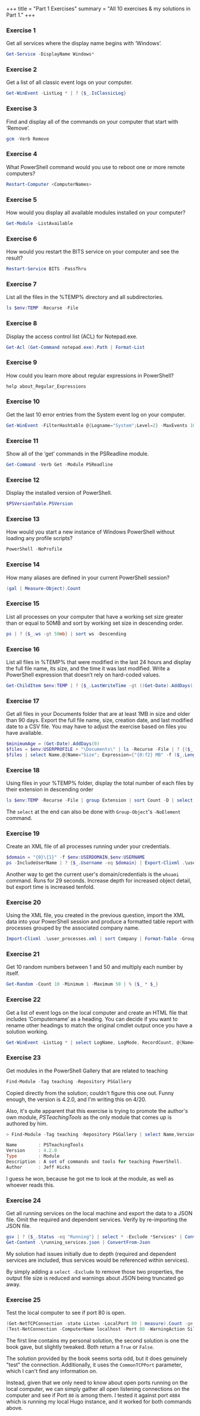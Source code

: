+++
title = "Part 1 Exercises"
summary = "All 10 exercises & my solutions in Part 1."
+++

### Exercise 1

Get all services where the display name begins with ‘Windows’.

```powershell
Get-Service -DisplayName Windows*
```


### Exercise 2 

Get a list of all classic event logs on your computer.

```powershell
Get-WinEvent -ListLog * | ? {$_.IsClassicLog}
```


### Exercise 3

Find and display all of the commands on your computer that start with ‘Remove’.

```powershell
gcm -Verb Remove
```

### Exercise 4

What PowerShell command would you use to reboot one or more remote computers?

```powershell
Restart-Computer <ComputerNames>
```

### Exercise 5

How would you display all available modules installed on your computer?

```powershell
Get-Module -ListAvailable
```

### Exercise 6

How would you restart the BITS service on your computer and see the result?

```powershell
Restart-Service BITS -PassThru
```

### Exercise 7

List all the files in the %TEMP% directory and all subdirectories.

```powershell
ls $env:TEMP -Recurse -File
```

### Exercise 8

Display the access control list (ACL) for Notepad.exe.

```powershell
Get-Acl (Get-Command notepad.exe).Path | Format-List
```

### Exercise 9

How could you learn more about regular expressions in PowerShell?

```powershell
help about_Regular_Expressions
```

### Exercise 10

Get the last 10 error entries from the System event log on your computer.

```powershell
Get-WinEvent -FilterHashtable @{Logname="System";Level=2} -MaxEvents 10
```

### Exercise 11

Show all of the ‘get’ commands in the PSReadline module.

```powershell
Get-Command -Verb Get -Module PSReadline
```

### Exercise 12

Display the installed version of PowerShell.

```powershell
$PSVersionTable.PSVersion
```


### Exercise 13

How would you start a new instance of Windows PowerShell without loading any profile scripts?

```powershell
PowerShell -NoProfile
```

### Exercise 14

How many aliases are defined in your current PowerShell session?

```powershell
(gal | Measure-Object).Count
```

### Exercise 15

List all processes on your computer that have a working set size greater than or equal to 50MB and
sort by working set size in descending order.

```powershell
ps | ? {$_.ws -gt 50mb} | sort ws -Descending
```

### Exercise 16

List all files in %TEMP% that were modified in the last 24 hours and display the full file name, its size,
and the time it was last modified. Write a PowerShell expression that doesn’t rely on hard-coded
values.

```powershell
Get-ChildItem $env:TEMP | ? {$_.LastWriteTime -gt ((Get-Date).AddDays(-1))} | select Name,Length,LastWriteTime
```

### Exercise 17

Get all files in your Documents folder that are at least 1MB in size and older than 90 days. Export
the full file name, size, creation date, and last modified date to a CSV file. You may have to adjust
the exercise based on files you have available.

```powershell
$minimumAge = (Get-Date).AddDays(0)
$files = $env:USERPROFILE + "\Documents\" | ls -Recurse -File | ? {($_.Length -gt 1MB) -and ($_.CreationTime -lt $minimumAge)}
$files | select Name,@{Name="Size"; Expression={"{0:f2} MB" -f ($_.Length / 1MB)}},CreationTime,LastWriteTime | Export-Csv "./document_list.csv" -NoType
```

### Exercise 18

Using files in your %TEMP% folder, display the total number of each files by their extension in
descending order

```powershell
ls $env:TEMP -Recurse -File | group Extension | sort Count -D | select Count, Name
```

The `select` at the end can also be done with `Group-Object`'s `-NoElement` command.

### Exercise 19

Create an XML file of all processes running under your credentials.

```powershell
$domain = "{0}\{1}" -f $env:USERDOMAIN,$env:USERNAME
ps -IncludeUserName | ? {$_.Username -eq $domain} | Export-Clixml .\user_processes.xml -Depth 1
```

Another way to get the current user's domain/credentials is the `whoami` command.
Runs for 29 seconds. Increase depth for increased object detail, but export time is increased tenfold.

### Exercise 20

Using the XML file, you created in the previous question, import the XML data into your PowerShell
session and produce a formatted table report with processes grouped by the associated company
name.

```powershell
Import-Clixml .\user_processes.xml | sort Company | Format-Table -GroupBy Company
```

### Exercise 21

Get 10 random numbers between 1 and 50 and multiply each number by itself.

```powershell
Get-Random -Count 10 -Minimum 1 -Maximum 50 | % {$_ * $_}
```

### Exercise 22

Get a list of event logs on the local computer and create an HTML file that includes ‘Computername’
as a heading. You can decide if you want to rename other headings to match the original cmdlet
output once you have a solution working.

```powershell
Get-WinEvent -ListLog * | select LogName, LogMode, RecordCount, @{Name="Max Size (MB)";Expression={[int] ($_.MaximumSizeInBytes / 1mb)}} | ConvertTo-Html -PreContent "<h1>$($env:COMPUTERNAME)</h1>" | Out-File event-log.html
```

### Exercise 23

Get modules in the PowerShell Gallery that are related to teaching

```powershell
Find-Module -Tag teaching -Repository PSGallery
```

Copied directly from the solution; couldn't figure this one out. Funny enough, the version is 4.2.0, and I'm writing this
on 4/20.

Also, it's quite apparent that this exercise is trying to promote the author's own module, _PSTeachingTools_ as the only module that
comes up is authored by him.

```powershell
> Find-Module -Tag teaching -Repository PSGallery | select Name,Version,Type,Description,Author | Format-List

Name        : PSTeachingTools
Version     : 4.2.0
Type        : Module
Description : A set of commands and tools for teaching PowerShell.
Author      : Jeff Hicks
```

I guess he won, because he got me to look at the module, as well as whoever reads this.

### Exercise 24

Get all running services on the local machine and export the data to a JSON file. Omit the required
and dependent services. Verify by re-importing the JSON file.

```powershell
gsv | ? {$_.Status -eq "Running"} | select * -Exclude *Services* | ConvertTo-Json -Compress | Out-File running_services.json
Get-Content .\running_services.json | ConvertFrom-Json
```

My solution had issues initially due to depth (required and dependent services are included, thus services would be referenced within services).

By simply adding a `select -Exclude` to remove those two properties, the output file size is reduced and warnings about JSON being
truncated go away.

### Exercise 25

Test the local computer to see if port 80 is open.

```powershell
(Get-NetTCPConnection -state Listen -LocalPort 80 | measure).Count -ge 1
(Test-NetConnection -ComputerName localhost -Port 80 -WarningAction SilentlyContinue).TcpTestSucceeded
```

The first line contains my personal solution, the second solution is one the book gave, but slightly tweaked. Both return a `True` or `False`.

The solution provided by the book seems sorta odd, but it does genuinely "test" the connection. Additionally, it uses
the `CommonTCPPort` parameter, which I can't find any information on.

Instead, given that we only need to know about open ports running on the local computer, we can simply gather all open listening
connections on the computer and see if Port `80` is among them. I tested it against port `4884` which is running my 
local Hugo instance, and it worked for both commands above.